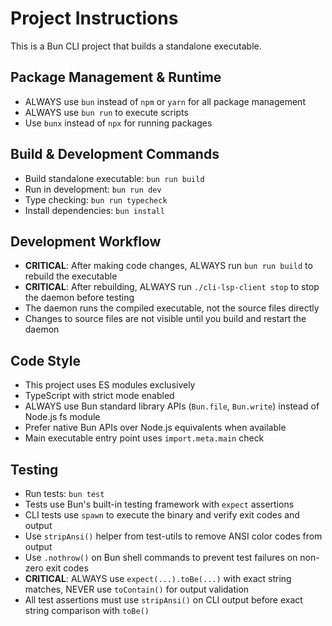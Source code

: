# Project Instructions

This is a Bun CLI project that builds a standalone executable.

## Package Management & Runtime

- ALWAYS use `bun` instead of `npm` or `yarn` for all package management
- ALWAYS use `bun run` to execute scripts
- Use `bunx` instead of `npx` for running packages

## Build & Development Commands

- Build standalone executable: `bun run build`
- Run in development: `bun run dev`
- Type checking: `bun run typecheck`
- Install dependencies: `bun install`

## Development Workflow

- **CRITICAL**: After making code changes, ALWAYS run `bun run build` to rebuild the executable
- **CRITICAL**: After rebuilding, ALWAYS run `./cli-lsp-client stop` to stop the daemon before testing
- The daemon runs the compiled executable, not the source files directly
- Changes to source files are not visible until you build and restart the daemon

## Code Style

- This project uses ES modules exclusively
- TypeScript with strict mode enabled
- ALWAYS use Bun standard library APIs (`Bun.file`, `Bun.write`) instead of Node.js fs module
- Prefer native Bun APIs over Node.js equivalents when available
- Main executable entry point uses `import.meta.main` check

## Testing

- Run tests: `bun test`
- Tests use Bun's built-in testing framework with `expect` assertions
- CLI tests use `spawn` to execute the binary and verify exit codes and output
- Use `stripAnsi()` helper from test-utils to remove ANSI color codes from output
- Use `.nothrow()` on Bun shell commands to prevent test failures on non-zero exit codes
- **CRITICAL**: ALWAYS use `expect(...).toBe(...)` with exact string matches, NEVER use `toContain()` for output validation
- All test assertions must use `stripAnsi()` on CLI output before exact string comparison with `toBe()`

